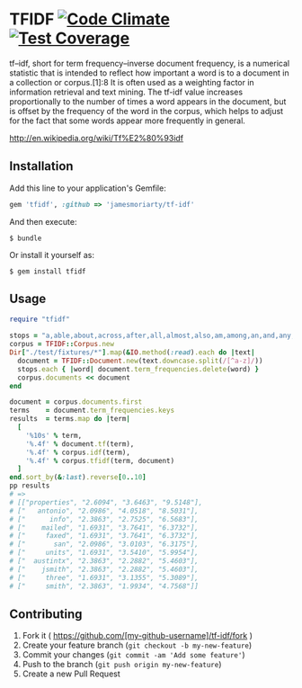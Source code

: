 # TFIDF [![Code Climate](https://codeclimate.com/github/jamesmoriarty/tf-idf/badges/gpa.svg)](https://codeclimate.com/github/jamesmoriarty/tf-idf) [![Test Coverage](https://codeclimate.com/github/jamesmoriarty/tf-idf/badges/coverage.svg)](https://codeclimate.com/github/jamesmoriarty/tf-idf)

tf–idf, short for term frequency–inverse document frequency, is a numerical statistic that is intended to reflect how important a word is to a document in a collection or corpus.[1]:8 It is often used as a weighting factor in information retrieval and text mining. The tf-idf value increases proportionally to the number of times a word appears in the document, but is offset by the frequency of the word in the corpus, which helps to adjust for the fact that some words appear more frequently in general.

http://en.wikipedia.org/wiki/Tf%E2%80%93idf

## Installation

Add this line to your application's Gemfile:

```ruby
gem 'tfidf', :github => 'jamesmoriarty/tf-idf'
```

And then execute:

    $ bundle

Or install it yourself as:

    $ gem install tfidf

## Usage

```ruby
require "tfidf"

stops = "a,able,about,across,after,all,almost,also,am,among,an,and,any,are,as,at,be,because,been,but,by,can,cannot,could,dear,did,do,does,either,else,ever,every,for,from,get,got,had,has,have,he,her,hers,him,his,how,however,i,if,in,into,is,it,its,just,least,let,like,likely,may,me,might,most,must,my,neither,no,nor,not,of,off,often,on,only,or,other,our,own,rather,said,say,says,she,should,since,so,some,than,that,the,their,them,then,there,these,they,this,tis,to,too,twas,us,wants,was,we,were,what,when,where,which,while,who,whom,why,will,with,would,yet,you,your".split(",")
corpus = TFIDF::Corpus.new
Dir["./test/fixtures/*"].map(&IO.method(:read).each do |text|
  document = TFIDF::Document.new(text.downcase.split(/[^a-z]/))
  stops.each { |word| document.term_frequencies.delete(word) }
  corpus.documents << document
end

document = corpus.documents.first
terms    = document.term_frequencies.keys
results  = terms.map do |term|
  [
    '%10s' % term,
    '%.4f' % document.tf(term),
    '%.4f' % corpus.idf(term),
    '%.4f' % corpus.tfidf(term, document)
  ]
end.sort_by(&:last).reverse[0..10]
pp results
# =>
# [["properties", "2.6094", "3.6463", "9.5148"],
# ["   antonio", "2.0986", "4.0518", "8.5031"],
# ["      info", "2.3863", "2.7525", "6.5683"],
# ["    mailed", "1.6931", "3.7641", "6.3732"],
# ["     faxed", "1.6931", "3.7641", "6.3732"],
# ["       san", "2.0986", "3.0103", "6.3175"],
# ["     units", "1.6931", "3.5410", "5.9954"],
# ["  austintx", "2.3863", "2.2882", "5.4603"],
# ["    jsmith", "2.3863", "2.2882", "5.4603"],
# ["     three", "1.6931", "3.1355", "5.3089"],
# ["     smith", "2.3863", "1.9934", "4.7568"]]
```

## Contributing

1. Fork it ( https://github.com/[my-github-username]/tf-idf/fork )
2. Create your feature branch (`git checkout -b my-new-feature`)
3. Commit your changes (`git commit -am 'Add some feature'`)
4. Push to the branch (`git push origin my-new-feature`)
5. Create a new Pull Request
